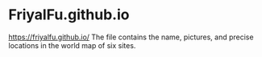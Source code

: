 # FriyalFu.github.io
https://friyalfu.github.io/
The file contains the name, pictures, and precise locations in the world map of six sites.
